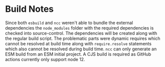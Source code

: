 # Build Notes

Since both `esbuild` and `ncc` weren't able to bundle the external dependencies the `node_modules` folder with the required dependencies is checked into source-control. The dependencies will be created along with the regular build script. The problematic parts were dynamic requires which cannot be resolved at build time along with `require.resolve` statements which also cannot be resolved during build time. `ncc` can only generate an ESM build from an ESM initial project. A CJS build is required as GitHub actions currently only support node 12.
